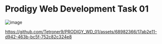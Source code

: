 # Prodigy Web Development Task 01

![image](https://github.com/Tetroner9/PRODIGY_WD_01/assets/68982366/feae0331-f2c8-423e-9f17-e9a458b1f902)


https://github.com/Tetroner9/PRODIGY_WD_01/assets/68982366/17ab2e11-d942-463b-bc5f-752c82c324e8

